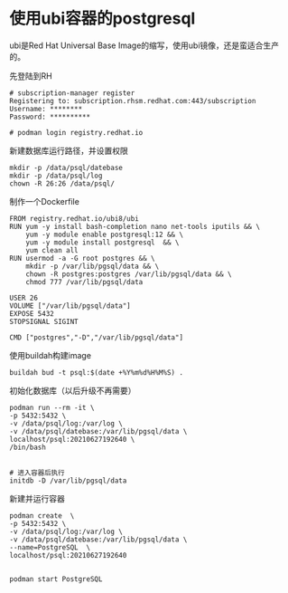 # 使用ubi容器的postgresql




ubi是Red Hat Universal Base
Image的缩写，使用ubi镜像，还是蛮适合生产的。

先登陆到RH

    # subscription-manager register
    Registering to: subscription.rhsm.redhat.com:443/subscription
    Username: ********
    Password: **********

    # podman login registry.redhat.io

新建数据库运行路径，并设置权限

    mkdir -p /data/psql/datebase
    mkdir -p /data/psql/log
    chown -R 26:26 /data/psql/

制作一个Dockerfile

    FROM registry.redhat.io/ubi8/ubi
    RUN yum -y install bash-completion nano net-tools iputils && \
        yum -y module enable postgresql:12 && \
        yum -y module install postgresql  && \
        yum clean all
    RUN usermod -a -G root postgres && \
        mkdir -p /var/lib/pgsql/data && \
        chown -R postgres:postgres /var/lib/pgsql/data && \
        chmod 777 /var/lib/pgsql/data

    USER 26
    VOLUME ["/var/lib/pgsql/data"]
    EXPOSE 5432
    STOPSIGNAL SIGINT

    CMD ["postgres","-D","/var/lib/pgsql/data"]

使用buildah构建image

    buildah bud -t psql:$(date +%Y%m%d%H%M%S) .

初始化数据库（以后升级不再需要）

    podman run --rm -it \
    -p 5432:5432 \
    -v /data/psql/log:/var/log \
    -v /data/psql/datebase:/var/lib/pgsql/data \
    localhost/psql:20210627192640 \
    /bin/bash


    # 进入容器后执行
    initdb -D /var/lib/pgsql/data

新建并运行容器

    podman create  \
    -p 5432:5432 \
    -v /data/psql/log:/var/log \
    -v /data/psql/datebase:/var/lib/pgsql/data \
    --name=PostgreSQL  \
    localhost/psql:20210627192640


    podman start PostgreSQL
